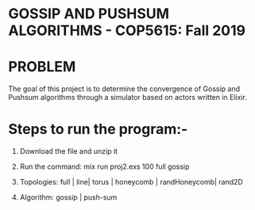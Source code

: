 # GOSSIP AND PUSHSUM ALGORITHMS - COP5615: Fall 2019

# PROBLEM
The goal of this project is to determine the convergence of Gossip and Pushsum algorithms through a simulator based on actors written in Elixir.

# Steps to run the program:-

1. Download the file and unzip it

2. Run the command: mix run proj2.exs 100 full gossip

3. Topologies: full | line| torus | honeycomb | randHoneycomb| rand2D

4. Algorithm: gossip | push-sum
